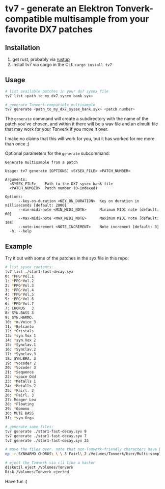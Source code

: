 # tv7 - generate an Elektron Tonverk-compatible multisample from your favorite DX7 patches

## Installation

1. get rust, probably via [rustup](https://rustup.rs)
2. install tv7 via cargo in the CLI: `cargo install tv7`

## Usage

```sh
# list available patches in your dx7 sysex file
tv7 list <path_to_my_dx7_sysex_bank.syx>

# generate Tonverk-compatible multisample
tv7 generate <path_to_my_dx7_sysex_bank.syx> <patch number>
```

The `generate` command will create a subdirectory with the name of the patch you've chosen, and within it there will be a wav file and an elmulti file that may work for your Tonverk if you move it over.

I make no claims that this will work for you, but it has worked for me more than once ;)


Optional parameters for the `generate` subcommand:
```
Generate multisample from a patch

Usage: tv7 generate [OPTIONS] <SYSEX_FILE> <PATCH_NUMBER>

Arguments:
  <SYSEX_FILE>    Path to the DX7 sysex bank file
  <PATCH_NUMBER>  Patch number (0-indexed)

Options:
      --key-on-duration <KEY_ON_DURATION>  Key on duration in milliseconds [default: 2000]
      --min-midi-note <MIN_MIDI_NOTE>      Minimum MIDI note [default: 60]
      --max-midi-note <MAX_MIDI_NOTE>      Maximum MIDI note [default: 108]
      --note-increment <NOTE_INCREMENT>    Note increment [default: 3]
  -h, --help
```

## Example

Try it out with some of the patches in the syx file in this repo:
```sh
# list sysex contents:
tv7 list ./star1-fast-decay.syx
0: *PPG*Vol.1
1: *PPG*Vol.2
2: *PPG*Vol.3
3: *PPG*Vol.4
4: *PPG*Vol.5
5: *PPG*Vol.6
6: *PPG*Vol.7
7: CHORUS   3
8: SYN.BASS 8
9: SYN.HARMO.
10: *m.Voice 3
11: *Belcanto
12: *Cristals
13: *syn.Vox 1
14: *syn.Vox 2
15: *Synclav.1
16: *Synclav.2
17: *Synclav.3
18: SYN.BRA. 3
19: *Vocoder 2
20: *Vocoder 3
21: *Sequence
22: *space Odd
23: *Metalls 1
24: *Metalls 2
25: *Fairl. 2
26: *Fairl. 3
27: Mooger Low
28: *Floating
29: *Gomono
30: MUTE BASS
31: *syn.Orga

# generate some files:
tv7 generate ./star1-fast-decay.syx 9
tv7 generate ./star1-fast-decay.syx 7
tv7 generate ./star1-fast-decay.syx 25

# move the files over. note that non-Tonverk-friendly characters have been stripped out of the names
cp -r SYNHARMO CHORUS\ \ \ 3 Fairl\ 2 /Volumes/Tonverk/User/Multi-sampled\ Instruments

# eject the Tonverk via cli like a hacker
diskutil eject /Volumes/Tonverk
Disk /Volumes/Tonverk ejected
```

Have fun :)
